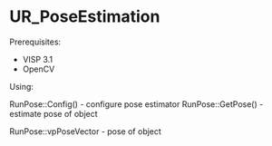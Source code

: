 # UR_PoseEstimation

Prerequisites:

- VISP 3.1
- OpenCV

Using:

RunPose::Config() - configure pose estimator
RunPose::GetPose() - estimate pose of object

RunPose::vpPoseVector - pose of object


